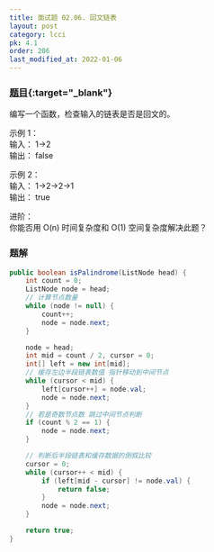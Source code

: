```yaml
---
title: 面试题 02.06. 回文链表
layout: post
category: lcci
pk: 4.1
order: 206
last_modified_at: 2022-01-06
---
```


### [题目](https://leetcode-cn.com/palindrome-linked-list-lcci/){:target="_blank"}

编写一个函数，检查输入的链表是否是回文的。

示例 1：  
输入： 1->2  
输出： false

示例 2：  
输入： 1->2->2->1  
输出： true


进阶：  
你能否用 O(n) 时间复杂度和 O(1) 空间复杂度解决此题？

### 题解

```java
public boolean isPalindrome(ListNode head) {
    int count = 0;
    ListNode node = head;
    // 计算节点数量
    while (node != null) {
        count++;
        node = node.next;
    }

    node = head;
    int mid = count / 2, cursor = 0;
    int[] left = new int[mid];
    // 缓存左边半段链表数值 指针移动到中间节点
    while (cursor < mid) {
        left[cursor++] = node.val;
        node = node.next;
    }
    // 若是奇数节点数 跳过中间节点判断
    if (count % 2 == 1) {
        node = node.next;
    }

    // 判断后半段链表和缓存数据的倒叙比较
    cursor = 0;
    while (cursor++ < mid) {
        if (left[mid - cursor] != node.val) {  
            return false;
        }
        node = node.next;
    }

    return true;
}
```